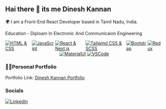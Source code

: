 ## Hai there 👋 its me Dinesh Kannan

🌍 I am a Front-End React Developer based in Tamil Nadu, India.

Education - Diploam In Electronic And Communicaion Engineering

<div style="display: flex; justify-content: center; align-items: center;">
    <a href="https://skillicons.dev"><img src="https://skillicons.dev/icons?i=html,css" alt="HTML & CSS"></a>
  &nbsp;
    <a href="https://skillicons.dev"><img src="https://skillicons.dev/icons?i=js" alt="JavaScript"></a>
    &nbsp;
    <a href="https://skillicons.dev"><img src="https://skillicons.dev/icons?i=react,next" alt="React & Next.js"></a>
    &nbsp;
    <a href="https://skillicons.dev"><img src="https://skillicons.dev/icons?i=tailwind,scss" alt="Tailwind CSS & SCSS"></a>
    &nbsp;
    <a href="https://skillicons.dev"><img src="https://skillicons.dev/icons?i=bootstrap" alt="Bootstrap"></a>
    &nbsp;
    <a href="https://skillicons.dev"><img src="https://skillicons.dev/icons?i=redux" alt="Redux"></a>
    &nbsp;
   
</div>
<div style="display: flex; justify-content: center; align-items: center;">
    <a href="https://skillicons.dev"><img src="https://skillicons.dev/icons?i=materialui" alt="MaterialUI"></a>
    &nbsp;
    <a href="https://skillicons.dev"><img src="https://skillicons.dev/icons?i=vscode" alt="VSCode"></a>
</div>

### 🧍🏻Personal Portfolio

  Portfolio Link: [Dinesh Kannan Portfolio](https://dinesh-web.vercel.app/)


 ### Socials

[![LinkedIn](https://img.shields.io/badge/LinkedIn-blue?style=for-the-badge&logo=linkedin&logoColor=white)]([](https://www.linkedin.com/in/r-dinesh-kannan-9a262b140/))
<!---
b4udineshkannan/b4udineshkannan is a ✨ special ✨ repository because its `README.md` (this file) appears on your GitHub profile.
You can click the Preview link to take a look at your changes.
--->

